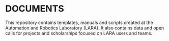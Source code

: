# DOCUMENTS
This repository contains templates, manuals and scripts created at the Automation and Robotics Laboratory (LARA). It also contains data and open calls for projects and scholarships focused on LARA users and teams.  
